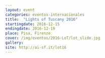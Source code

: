 ```yaml
---
layout: event
categories: eventos-internacionales
title:  "Lights of Tuscany 2016"
startingdate: 2016-12-15
endingdate: 2016-12-19
place: Pisa, Firenze
cover: /img/eventos/2016-LoT/lot_slide.jpg
gallery:
site: http://ai-sf.it/lot16
---
```

